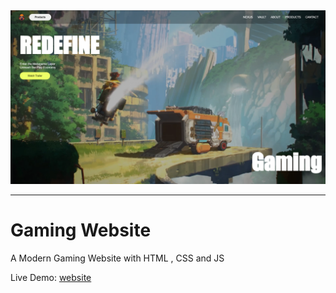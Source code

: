 <a href="https://youtu.be/ukMPKm3cLns?si=4My0MgQvuzVTkHGN" target="_blank">
  <img src="./img/thumbnail.png" alt="Thumbnail"/>
</a>

---

# Gaming Website

A Modern Gaming Website with HTML , CSS and JS

Live Demo: [website](https://gaming-website-egnoels-projects.vercel.app/)
